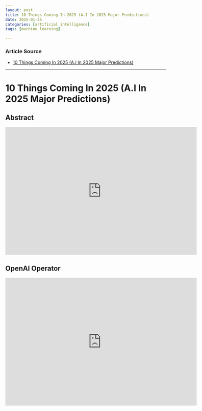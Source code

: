 ```yaml
---
layout: post
title: 10 Things Coming In 2025 (A.I In 2025 Major Predictions)
date: 2025-01-25
categories: [artificial intelligence]
tags: [machine learning]

---
```


### Article Source


* [10 Things Coming In 2025 (A.I In 2025 Major Predictions)](https://www.youtube.com/watch?v=MjNHllZiHP8)

---

# 10 Things Coming In 2025 (A.I In 2025 Major Predictions)


## Abstract


<iframe width="600" height="400" src="https://www.youtube.com/embed/MjNHllZiHP8?si=yWjajMcevMuqU-jN" title="YouTube video player" frameborder="0" allow="accelerometer; autoplay; clipboard-write; encrypted-media; gyroscope; picture-in-picture; web-share" referrerpolicy="strict-origin-when-cross-origin" allowfullscreen></iframe>


## OpenAI Operator

<iframe width="600" height="400" src="https://www.youtube.com/embed/H2YqOBrpKQU?si=7-QlJIS2FioxBiSB" title="YouTube video player" frameborder="0" allow="accelerometer; autoplay; clipboard-write; encrypted-media; gyroscope; picture-in-picture; web-share" referrerpolicy="strict-origin-when-cross-origin" allowfullscreen></iframe>